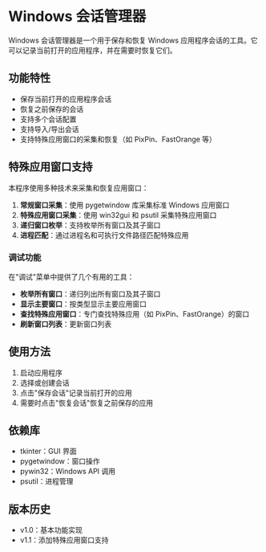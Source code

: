 # Windows 会话管理器

Windows 会话管理器是一个用于保存和恢复 Windows 应用程序会话的工具。它可以记录当前打开的应用程序，并在需要时恢复它们。

## 功能特性

- 保存当前打开的应用程序会话
- 恢复之前保存的会话
- 支持多个会话配置
- 支持导入/导出会话
- 支持特殊应用窗口的采集和恢复（如 PixPin、FastOrange 等）

## 特殊应用窗口支持

本程序使用多种技术来采集和恢复应用窗口：

1. **常规窗口采集**：使用 pygetwindow 库采集标准 Windows 应用窗口
2. **特殊应用窗口采集**：使用 win32gui 和 psutil 采集特殊应用窗口
3. **递归窗口枚举**：支持枚举所有窗口及其子窗口
4. **进程匹配**：通过进程名和可执行文件路径匹配特殊应用

### 调试功能

在"调试"菜单中提供了几个有用的工具：

- **枚举所有窗口**：递归列出所有窗口及其子窗口
- **显示主要窗口**：按类型显示主要应用窗口
- **查找特殊应用窗口**：专门查找特殊应用（如 PixPin、FastOrange）的窗口
- **刷新窗口列表**：更新窗口列表

## 使用方法

1. 启动应用程序
2. 选择或创建会话
3. 点击"保存会话"记录当前打开的应用
4. 需要时点击"恢复会话"恢复之前保存的应用

## 依赖库

- tkinter：GUI 界面
- pygetwindow：窗口操作
- pywin32：Windows API 调用
- psutil：进程管理

## 版本历史

- v1.0：基本功能实现
- v1.1：添加特殊应用窗口支持 